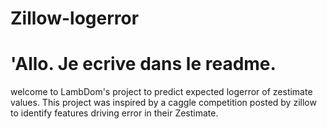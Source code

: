 # Zillow-logerror

# 'Allo. Je ecrive dans le readme. 

welcome to LambDom's project to predict expected logerror of zestimate values.
This project was inspired by a caggle competition posted by zillow to identify features driving error in their Zestimate.